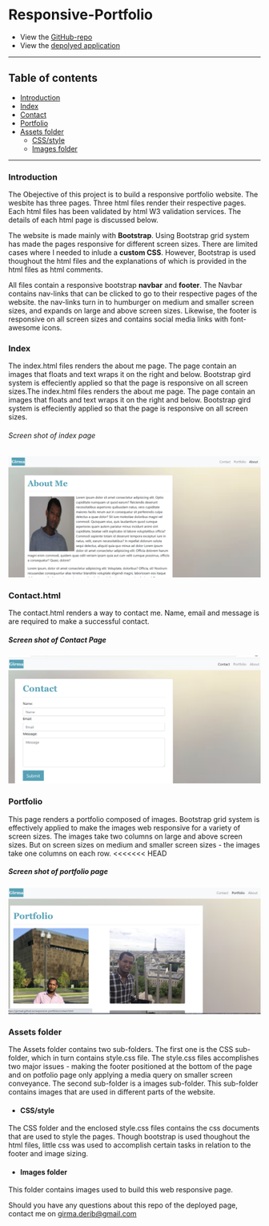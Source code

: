 # Responsive-Portfolio
* View the [GitHub-repo](https://github.com/girmaD/Responsive_Portfolio)
* View the [depolyed application](https://girmad.github.io/Responsive_Portfolio/index.html)
___
## Table of contents
* [Introduction](#Introduction)
* [Index](#Index)
* [Contact](#Contact)
* [Portfolio](#Portfolio)
* [Assets folder](#Assets-folder)
    * [CSS/style](#CSS/style)
    * [Images folder](#Images-folder)
______
### Introduction
The Obejective of this project is to build a responsive portfolio website. The wesbite has three pages. Three html files render their respective pages. Each html files has been validated by html W3 validation services. The details of each html page is discussed below.

The website is made mainly with **Bootstrap**. Using Bootstrap grid system has made the pages responsive for different screen sizes. There are limited cases where I needed to inlude a **custom CSS**. However, Bootstrap is used thoughout the html files and the explanations of which is provided in the html files as html comments.

All files contain a responsive bootstrap **navbar** and **footer**. The Navbar contains nav-links that can be clicked to go to their respective pages of the website. the nav-links turn in to humburger on medium and smaller screen sizes, and expands on large and above screen sizes. Likewise, the footer is responsive on all screen sizes and contains social media links with font-awesome icons.

### Index
The index.html files renders the about me page. The page contain an images that floats and text wraps it on the right and below. Bootstrap gird system is effeciently applied so that the page is responsive on all screen sizes.The index.html files renders the about me page. The page contain an images that floats and text wraps it on the right and below. Bootstrap gird system is effeciently applied so that the page is responsive on all screen sizes. 
###### Screen shot of index page
![Alt text](./assets/images/index.png)

### Contact.html
The contact.html renders a way to contact me. Name, email and message is are required to make a successful contact.
##### Screen shot of Contact Page
![Alt text](./assets/images/contact.png)

### Portfolio
This page renders a portfolio composed of images. Bootstrap grid system is effectively applied to make the images web responsive for a variety of screen sizes. The images take two columns on large and above screen sizes. But on screen sizes on medium and smaller screen sizes - the images take one columns on each row.
<<<<<<< HEAD
##### Screen shot of portfolio page
![Alt text](./assets/images/portfolio.png)

### Assets folder
The Assets folder contains two sub-folders. The first one is the CSS sub-folder, which in turn contains style.css file. The style.css files accomplishes two major issues - making the footer positioned at the bottom of the page and on potfolio page only applying a media query on smaller screen conveyance. The second sub-folder is a images sub-folder. This sub-folder contains images that are used in different parts of the website.

* #### CSS/style
The CSS folder and the enclosed style.css files contains the css documents that are used to style the pages. Though bootstrap is used thoughout the html files, little css was used to accomplish certain tasks in relation to the footer and image sizing.


* #### Images folder
This folder contains images used to build this web responsive page.

Should you have any questions about this repo of the deployed page, contact me on [girma.derib@gmail.com](mailto:girma.derib@gmail.com)

